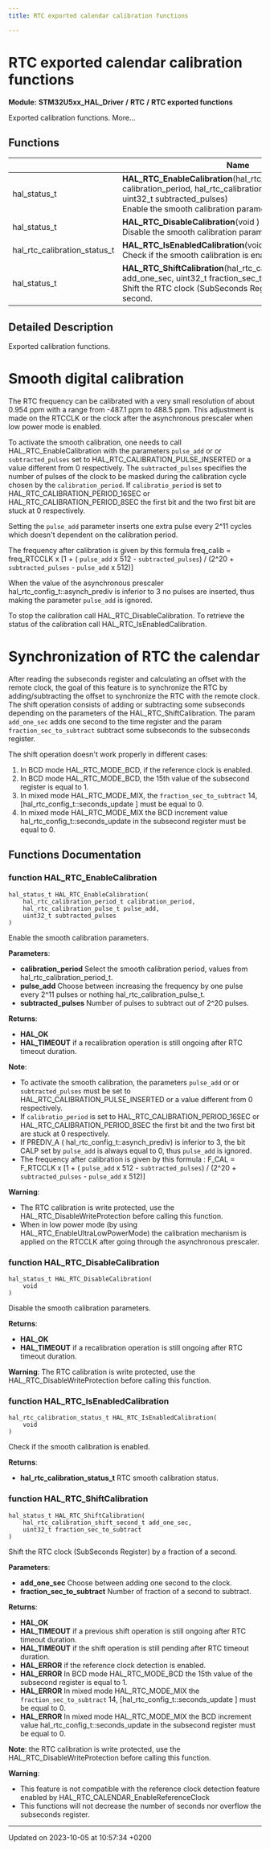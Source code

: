 ```yaml
---
title: RTC exported calendar calibration functions

---
```


# RTC exported calendar calibration functions

**Module:** **STM32U5xx_HAL_Driver** **/** **RTC** **/** **RTC exported functions**

Exported calibration functions.  More...

## Functions

|                | Name           |
| -------------- | -------------- |
| hal_status_t | **HAL_RTC_EnableCalibration**(hal_rtc_calibration_period_t calibration_period, hal_rtc_calibration_pulse_t pulse_add, uint32_t subtracted_pulses)<br/>Enable the smooth calibration parameters.  |
| hal_status_t | **HAL_RTC_DisableCalibration**(void )<br/>Disable the smooth calibration parameters.  |
| hal_rtc_calibration_status_t | **HAL_RTC_IsEnabledCalibration**(void )<br/>Check if the smooth calibration is enabled.  |
| hal_status_t | **HAL_RTC_ShiftCalibration**(hal_rtc_calibration_shift_second_t add_one_sec, uint32_t fraction_sec_to_subtract)<br/>Shift the RTC clock (SubSeconds Register) by a fraction of a second.  |

## Detailed Description

Exported calibration functions. 


# Smooth digital calibration

The RTC frequency can be calibrated with a very small resolution of about 0.954 ppm with a range from -487.1 ppm to 488.5 ppm. This adjustment is made on the RTCCLK or the clock after the asynchronous prescaler when low power mode is enabled.

To activate the smooth calibration, one needs to call HAL_RTC_EnableCalibration with the parameters `pulse_add` or or `subtracted_pulses` set to HAL_RTC_CALIBRATION_PULSE_INSERTED or a value different from 0 respectively. The `subtracted_pulses` specifies the number of pulses of the clock to be masked during the calibration cycle chosen by the `calibration_period`. If `calibratio_period` is set to HAL_RTC_CALIBRATION_PERIOD_16SEC or HAL_RTC_CALIBRATION_PERIOD_8SEC the first bit and the two first bit are stuck at 0 respectively.

Setting the `pulse_add` parameter inserts one extra pulse every 2^11 cycles which doesn't dependent on the calibration period.

The frequency after calibration is given by this formula freq_calib = freq_RTCCLK x [1 + ( `pulse_add` x 512 - `subtracted_pulses`) / (2^20 + `subtracted_pulses` - `pulse_add` x 512)]

When the value of the asynchronous prescaler hal_rtc_config_t::asynch_prediv is inferior to 3 no pulses are inserted, thus making the parameter `pulse_add` is ignored.

To stop the calibration call HAL_RTC_DisableCalibration. To retrieve the status of the calibration call HAL_RTC_IsEnabledCalibration.


# Synchronization of RTC the calendar

After reading the subseconds register and calculating an offset with the remote clock, the goal of this feature is to synchronize the RTC by adding/subtracting the offset to synchronize the RTC with the remote clock. The shift operation consists of adding or subtracting some subseconds depending on the parameters of the HAL_RTC_ShiftCalibration. The param `add_one_sec` adds one second to the time register and the param `fraction_sec_to_subtract` subtract some subseconds to the subseconds register.

The shift operation doesn't work properly in different cases:

1. In BCD mode HAL_RTC_MODE_BCD, if the reference clock is enabled.
2. In BCD mode HAL_RTC_MODE_BCD, the 15th value of the subsecond register is equal to 1.
3. In mixed mode HAL_RTC_MODE_MIX, the `fraction_sec_to_subtract` 14, [hal_rtc_config_t::seconds_update ] must be equal to 0.
4. In mixed mode HAL_RTC_MODE_MIX the BCD increment value hal_rtc_config_t::seconds_update in the subsecond register must be equal to 0. 


## Functions Documentation

### function HAL_RTC_EnableCalibration

```
hal_status_t HAL_RTC_EnableCalibration(
    hal_rtc_calibration_period_t calibration_period,
    hal_rtc_calibration_pulse_t pulse_add,
    uint32_t subtracted_pulses
)
```

Enable the smooth calibration parameters. 

**Parameters**:

  * **calibration_period** Select the smooth calibration period, values from hal_rtc_calibration_period_t. 
  * **pulse_add** Choose between increasing the frequency by one pulse every 2^11 pulses or nothing hal_rtc_calibration_pulse_t. 
  * **subtracted_pulses** Number of pulses to subtract out of 2^20 pulses. 


**Returns**:

  * **HAL_OK** 
  * **HAL_TIMEOUT** if a recalibration operation is still ongoing after RTC timeout duration. 


**Note**: 

  * To activate the smooth calibration, the parameters `pulse_add` or or `subtracted_pulses` must be set to HAL_RTC_CALIBRATION_PULSE_INSERTED or a value different from 0 respectively. 
  * If `calibratio_period` is set to HAL_RTC_CALIBRATION_PERIOD_16SEC or HAL_RTC_CALIBRATION_PERIOD_8SEC the first bit and the two first bit are stuck at 0 respectively. 
  * If PREDIV_A ( hal_rtc_config_t::asynch_prediv) is inferior to 3, the bit CALP set by `pulse_add` is always equal to 0, thus `pulse_add` is ignored. 
  * The frequency after calibration is given by this formula : F_CAL = F_RTCCLK x [1 + ( `pulse_add` x 512 - `subtracted_pulses`) / (2^20 + `subtracted_pulses` - `pulse_add` x 512)] 


**Warning**: 

  * The RTC calibration is write protected, use the HAL_RTC_DisableWriteProtection before calling this function. 
  * When in low power mode (by using HAL_RTC_EnableUltraLowPowerMode) the calibration mechanism is applied on the RTCCLK after going through the asynchronous prescaler. 


### function HAL_RTC_DisableCalibration

```
hal_status_t HAL_RTC_DisableCalibration(
    void 
)
```

Disable the smooth calibration parameters. 

**Returns**:

  * **HAL_OK** 
  * **HAL_TIMEOUT** if a recalibration operation is still ongoing after RTC timeout duration. 


**Warning**: The RTC calibration is write protected, use the HAL_RTC_DisableWriteProtection before calling this function. 

### function HAL_RTC_IsEnabledCalibration

```
hal_rtc_calibration_status_t HAL_RTC_IsEnabledCalibration(
    void 
)
```

Check if the smooth calibration is enabled. 

**Returns**:

  * **hal_rtc_calibration_status_t** RTC smooth calibration status. 


### function HAL_RTC_ShiftCalibration

```
hal_status_t HAL_RTC_ShiftCalibration(
    hal_rtc_calibration_shift_second_t add_one_sec,
    uint32_t fraction_sec_to_subtract
)
```

Shift the RTC clock (SubSeconds Register) by a fraction of a second. 

**Parameters**:

  * **add_one_sec** Choose between adding one second to the clock. 
  * **fraction_sec_to_subtract** Number of fraction of a second to subtract. 


**Returns**:

  * **HAL_OK** 
  * **HAL_TIMEOUT** if a previous shift operation is still ongoing after RTC timeout duration. 
  * **HAL_TIMEOUT** if the shift operation is still pending after RTC timeout duration. 
  * **HAL_ERROR** if the reference clock detection is enabled. 
  * **HAL_ERROR** In BCD mode HAL_RTC_MODE_BCD the 15th value of the subsecond register is equal to 1. 
  * **HAL_ERROR** In mixed mode HAL_RTC_MODE_MIX the `fraction_sec_to_subtract` 14, [hal_rtc_config_t::seconds_update ] must be equal to 0. 
  * **HAL_ERROR** In mixed mode HAL_RTC_MODE_MIX the BCD increment value hal_rtc_config_t::seconds_update in the subsecond register must be equal to 0. 


**Note**: the RTC calibration is write protected, use the HAL_RTC_DisableWriteProtection before calling this function. 

**Warning**: 

  * This feature is not compatible with the reference clock detection feature enabled by HAL_RTC_CALENDAR_EnableReferenceClock
  * This functions will not decrease the number of seconds nor overflow the subseconds register. 






-------------------------------

Updated on 2023-10-05 at 10:57:34 +0200